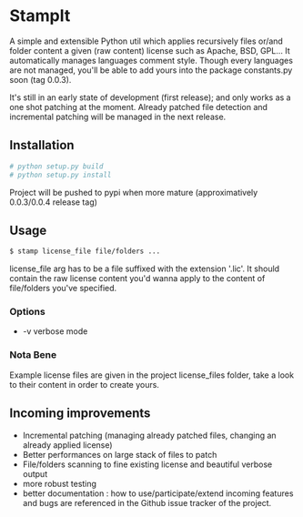 StampIt
=======

A simple and extensible Python util which applies recursively files or/and folder content a given (raw content) license
such as Apache, BSD, GPL... It automatically manages languages comment style. Though every languages are not managed, you'll
be able to add yours into the package constants.py soon (tag 0.0.3).

It's still in an early state of development (first release); and only works as a one shot patching at the moment. Already 
patched file detection and incremental patching will be managed in the next release.

Installation
------------
```bash
# python setup.py build
# python setup.py install
```
Project will be pushed to pypi when more mature (approximatively 0.0.3/0.0.4 release tag)


Usage
-----
```bash
$ stamp license_file file/folders ...
```
license_file arg has to be a file suffixed with the extension '.lic'. It should contain the raw license content you'd wanna
apply to the content of
file/folders you've specified.

### Options
+ -v verbose mode

### Nota Bene
Example license files are given in the project license_files folder, take a look to their content in order to create 
yours.



Incoming improvements
---------------------
+ Incremental patching (managing already patched files, changing an already applied license)
+ Better performances on large stack of files to patch
+ File/folders scanning to fine existing license and beautiful verbose output
+ more robust testing
+ better documentation : how to use/participate/extend
incoming features and bugs are referenced in the Github issue tracker of the project.